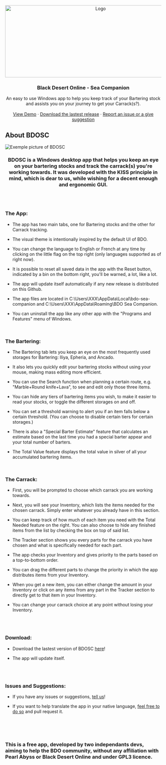 <!-- PROJECT LOGO -->
<br />
<p align="center">
  <a href="https://github.com/Makpptfox/BDO-Sea-Companion">
    <img src="https://i.imgur.com/jzt7IjQ.png" alt="Logo" width="600" height="233">
  </a>

  <h3 align="center">Black Desert Online - Sea Companion</h3>

  <p align="center">
    An easy to use Windows app to help you keep track of your Bartering stock and assists you on your journey to get your Carrack(s?).
    <br />
    <br />
    <a href="TODO">View Demo</a>
    ·
    <a href="https://github.com/Makpptfox/BDO-Sea-Companion/releases/latest">Download the lastest release</a>
    ·
    <a href="https://github.com/Makpptfox/BDO-Sea-Companion/issues">Report an issue or a give suggestion</a>
  </p>
</p>

<!-- ABOUT THE PROJECT -->
## About BDOSC

![Exemple picture of BDOSC](https://i.imgur.com/bPQFrrb.png)

<h3 align="center">BDOSC is a Windows desktop app that helps you keep an eye on your bartering stocks and track the carrack(s) you're working towards. It was developed with the KISS principle in mind, which is dear to us, while wishing for a decent enough and ergonomic GUI.</h3>

<br />
<br />

### The App:

* The app has two main tabs, one for Bartering stocks and the other for Carrack tracking.

* The visual theme is intentionally inspired by the default UI of BDO.

* You can change the language to English or French at any time by clicking on the little flag on the top right (only languages supported as of right now).

* It is possible to reset all saved data in the app with the Reset button, indicated by a bin on the bottom right, you'll be warned, a lot, like a lot.

* The app will update itself automatically if any new release is distributed on this Github.

* The app files are located in C:\Users\XXX\AppData\Local\bdo-sea-companion and C:\Users\XXX\AppData\Roaming\BDO Sea Companion.

* You can uninstall the app like any other app with the "Programs and Features" menu of Windows.

<br />

### The Bartering:

* The Bartering tab lets you keep an eye on the most frequently used storages for Bartering: Iliya, Epheria, and Ancado.

* It also lets you quickly edit your bartering stocks without using your mouse, making mass editing more efficient.

* You can use the Search function when planning a certain route, e.g. "Marble+Round knife+Lava", to see and edit only those three items.

* You can hide any tiers of bartering items you wish, to make it easier to read your stocks, or toggle the different storages on and off.

* You can set a threshold warning to alert you if an item falls below a certain threshold. (You can choose to disable certain tiers for certain storages.)

* There is also a "Special Barter Estimate" feature that calculates an estimate based on the last time you had a special barter appear and your total number of barters.

* The Total Value feature displays the total value in silver of all your accumulated bartering items.

<br />

### The Carrack:

* First, you will be prompted to choose which carrack you are working towards.

* Next, you will see your Inventory, which lists the items needed for the chosen carrack. Simply enter whatever you already have in this section.

* You can keep track of how much of each item you need with the Total Needed feature on the right. You can also choose to hide any finished items from the list by checking the box on top of said list.

* The Tracker section shows you every parts for the carrack you have chosen and what is specifically needed for each part.

* The app checks your Inventory and gives priority to the parts based on a top-to-bottom order.

* You can drag the different parts to change the priority in which the app distributes items from your Inventory.

* When you get a new item, you can either change the amount in your Inventory or click on any items from any part in the Tracker section to directly get to that item in your Inventory.

* You can change your carrack choice at any point without losing your Inventory.


<br />
<br />

### Download:

* Download the lastest version of BDOSC <a href="https://github.com/Makpptfox/BDO-Sea-Companion/releases/latest">here</a>!

* The app will update itself.

<br />
<br />

### Issues and Suggestions:

* If you have any issues or suggestions, <a href="https://github.com/Makpptfox/BDO-Sea-Companion/issues">tell us</a>!

* If you want to help translate the app in your native language, <a href="https://github.com/Makpptfox/BDO-Sea-Companion/tree/main/assets/xml/lang">feel free to do so</a> and pull request it.
<br />
<br />
<br />

### This is a free app, developed by two independants devs, aiming to help the BDO community, without any affiliation with Pearl Abyss or Black Desert Online and under GPL3 licence.
